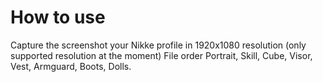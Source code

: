 # How to use

Capture the screenshot your Nikke profile in 1920x1080 resolution (only supported resolution at the moment)
File order Portrait, Skill, Cube, Visor, Vest, Armguard, Boots, Dolls.
